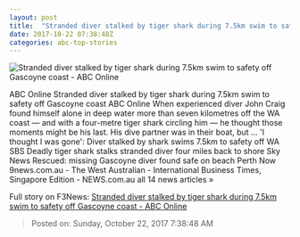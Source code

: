```yaml
---
layout: post
title:  "Stranded diver stalked by tiger shark during 7.5km swim to safety off Gascoyne coast - ABC Online"
date: 2017-10-22 07:38:48Z
categories: abc-top-stories
---
```


![Stranded diver stalked by tiger shark during 7.5km swim to safety off Gascoyne coast - ABC Online](http://www.abc.net.au/news/image/9074310-1x1-700x700.jpg)

ABC Online Stranded diver stalked by tiger shark during 7.5km swim to safety off Gascoyne coast ABC Online When experienced diver John Craig found himself alone in deep water more than seven kilometres off the WA coast — and with a four-metre tiger shark circling him — he thought those moments might be his last. His dive partner was in their boat, but ... 'I thought I was gone': Diver stalked by shark swims 7.5km to safety off WA SBS Deadly tiger shark stalks stranded diver four miles back to shore Sky News Rescued: missing Gascoyne diver found safe on beach Perth Now 9news.com.au - The West Australian - International Business Times, Singapore Edition - NEWS.com.au all 14 news articles »


Full story on F3News: [Stranded diver stalked by tiger shark during 7.5km swim to safety off Gascoyne coast - ABC Online](http://www.f3nws.com/n/WzNNH)

> Posted on: Sunday, October 22, 2017 7:38:48 AM
